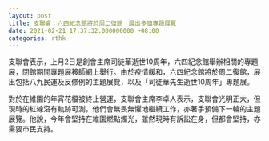 ```yaml
---
layout: post
title: 支聯會：六四紀念館將於周二復館　展出多個專題展覽
date: 2021-02-21 17:37:32.000000000 +08:00
categories: rthk
---
```


支聯會表示，上月2日是創會主席司徒華逝世10周年，六四紀念館舉辦相關的專題展，閉館期間專題展移師網上舉行。由於疫情緩和，六四紀念館將於周二復館，展出包括八九民運及反修例的主題展覽，以及「司徒華先生逝世10周年」專題展。

對於在維園的年宵花檔被終止營運，支聯會主席李卓人表示，支聯會光明正大，但現時的紅線沒有軌跡可測，他們會無畏無懼地繼續工作，亦著手預備下一輪的主題展覽。他說，今年會堅持在維園燃點燭光，雖然現時有訴訟在身，但都會堅持，亦需要市民支持。

